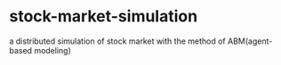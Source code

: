 stock-market-simulation
=======================

a distributed simulation of stock market with the method of ABM(agent-based modeling)
